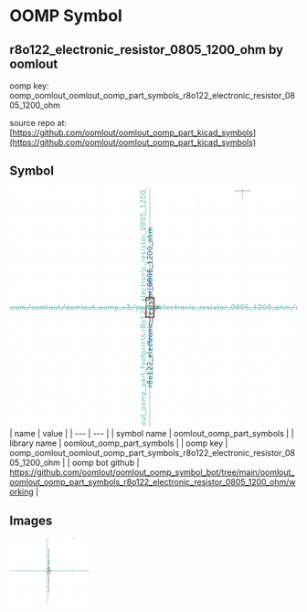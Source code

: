 # OOMP Symbol  
## r8o122_electronic_resistor_0805_1200_ohm  by oomlout  
  
oomp key: oomp_oomlout_oomlout_oomp_part_symbols_r8o122_electronic_resistor_0805_1200_ohm  
  
source repo at: [https://github.com/oomlout/oomlout_oomp_part_kicad_symbols](https://github.com/oomlout/oomlout_oomp_part_kicad_symbols)  
## Symbol  
  
[![working.png](working_600.png)](working.png)  
| name | value | 
| --- | --- | 
| symbol name | oomlout_oomp_part_symbols | 
| library name | oomlout_oomp_part_symbols | 
| oomp key | oomp_oomlout_oomlout_oomp_part_symbols_r8o122_electronic_resistor_0805_1200_ohm | 
| oomp bot github | https://github.com/oomlout/oomlout_oomp_symbol_bot/tree/main/oomlout_oomlout_oomp_part_symbols_r8o122_electronic_resistor_0805_1200_ohm/working | 
## Images  
  
[![working.png](working_140.png)](working.png)  
